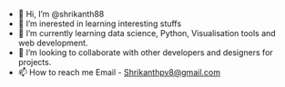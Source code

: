 - 👋 Hi, I’m @shrikanth88
- 👀 I’m inerested in learning interesting stuffs
- 🌱 I’m currently learning data science, Python, Visualisation tools and web development.
- 💞️ I’m looking to collaborate with other developers and designers for projects.
- 📫 How to reach me Email - Shrikanthpv8@gmail.com

<!---
shrikanth88/shrikanth88 is a ✨ special ✨ repository because its `README.md` (this file) appears on your GitHub profile.
You can click the Preview link to take a look at your changes.
--->
